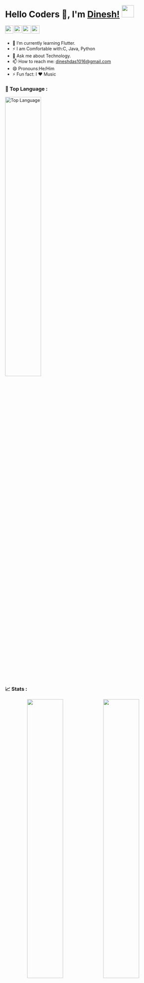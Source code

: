 #  Hello Coders 🚀, I'm [Dinesh!](https://Dinesh-Das.github.io) <img src="https://github.com/TheDudeThatCode/TheDudeThatCode/blob/master/Assets/Hi.gif" width="39px">
<a href="https://www.instagram.com/dinesh._.das/">
  <img align="left" width="26px" src="https://cdn.jsdelivr.net/npm/simple-icons@v3/icons/instagram.svg" />
</a>
<a href="https://www.linkedin.com/in/dineshdas1016/">
  <img align="left" width="24px" src="https://cdn.jsdelivr.net/npm/simple-icons@v3/icons/linkedin.svg"  />
</a>
<a href="https://twitter.com/DineshDas_">
  <img align="left" width="26px" src="https://cdn.jsdelivr.net/npm/simple-icons@v3/icons/twitter.svg" />
</a>
<a href="mailto:dineshdas1016@gmail.com">
  <img align="left" width="26px" src="https://cdn.jsdelivr.net/npm/simple-icons@v3/icons/gmail.svg" />
</a>
<br />
<br />
<!--
<h1 align="center">
  <img src="https://raw.githubusercontent.com/Dinesh-Das/Dinesh-Das/master/name.svg" alt="Dinesh-Das" />
</h1>
**Dinesh-Das/Dinesh-Das** is a ✨ _special_ ✨ repository because its `README.md` (this file) appears on your GitHub profile.
Here are some ideas to get you started:
- ⚡ I am Comfortable with:
      C
      Java
      Python
- 🌱 I’m currently learning Flutter.
- 💬 Ask me about Technology.
- 📫 How to reach me: dineshdas1016@gmail.com
- 😄 Pronouns:He/Him 
- 👯 I’m looking to collaborate on ...
- 🤔 I’m looking for help with ...
- 🔭 I’m currently working on Django Project...
✨🌟👨‍💻
Github Stats
<img src="https://github-readme-stats.vercel.app/api?username=Dinesh-Das&&show_icons=true&title_color=ffffff&icon_color=bb2acf&text_color=daf7dc&bg_color=151515">

Showcase Repo 
[![Readme Card](https://github-readme-stats.vercel.app/api/pin/?username=Dinesh-Das&repo=HackerRank)](https://github.com/Dinesh-Das/HackerRank)

dark theme formatted repo
## 🗂️ Highlight Projects

<a href="https://github.com/Zhenye-Na/DA-RNN">
  <img align="center" src="https://github-readme-stats.vercel.app/api/pin/?username=zhenye-na&repo=DA-RNN&show_icons=true&line_height=27&title_color=6aa6f8&text_color=8a919a&icon_color=6aa6f8&bg_color=22272e" alt="DA-RNN" />
</a>

<a href="https://github.com/Zhenye-Na/crnn-pytorch">
  <img align="center" src="https://github-readme-stats.vercel.app/api/pin/?username=zhenye-na&repo=crnn-pytorch&show_icons=true&line_height=27&title_color=6aa6f8&text_color=8a919a&icon_color=6aa6f8&bg_color=22272e" alt="crnn-pytorch" />
</a>
-->

- 🌱 I’m currently learning Flutter.
- ⚡ I am Comfortable with:C, Java, Python
- 💬 Ask me about Technology.
- 📫 How to reach me: dineshdas1016@gmail.com
- 😄 Pronouns:He/Him 
- ⚡ Fun fact: I ❤️ Music


### 🌟 Top Language :
<p align="left">
  <img width="48%" src="https://github-readme-stats.vercel.app/api/top-langs/?username=Dinesh-Das&layout=compact&theme=tokyonight" alt="Top Language" />
</p>


### 📈 Stats : 
<p align="center">
  <img width="48%" src="https://github-readme-stats.vercel.app/api?username=Dinesh-Das&show_icons=true&theme=tokyonight&count_private=true" />
  <img width="48%" src="https://github-readme-streak-stats.herokuapp.com/?user=Dinesh-Das&theme=tokyonight" />
</p>

<br />
![Github Activity Graph]( https://intense-bastion-33364.herokuapp.com/graph?username=dinesh-das&theme=react-dark&hide_border=true)
<br>


### 👨‍💻 Check out:
<a href="https://www.hackerrank.com/dineshdas1016">
  <img align="left" width="26px" src="https://cdn.jsdelivr.net/npm/simple-icons@v3/icons/codechef.svg" />
</a>
<a href="https://www.hackerrank.com/dineshdas1016">
  <img align="left" width="26px" src="https://cdn.jsdelivr.net/npm/simple-icons@v3/icons/geeksforgeeks.svg" />
</a>
<a href="https://www.hackerrank.com/dineshdas1016">
  <img align="left" width="26px" src="https://cdn.jsdelivr.net/npm/simple-icons@v3/icons/leetcode.svg" />
</a>
<a href="https://www.hackerrank.com/dineshdas1016">
  <img align="left" width="26px" src="https://cdn.jsdelivr.net/npm/simple-icons@v3/icons/hackerrank.svg" />
</a>
<br />
<br />

<div align="center">

  <h3>A random joke for you :)</h3>
<!-- HTML -->
<img width="48%" src="https://readme-jokes.vercel.app/api?theme=tokyonight" alt="Jokes Card" />

</div>


### Visitor Count: 
![Visitor Count](https://profile-counter.glitch.me/Dinesh-Das/count.svg)



